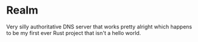 # Realm

Very silly authoritative DNS server that works pretty alright which happens to be my first ever Rust project that isn't a hello world.
